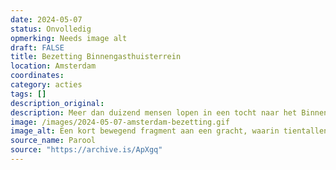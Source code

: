 ```yaml
---
date: 2024-05-07
status: Onvolledig
opmerking: Needs image alt
draft: FALSE
title: Bezetting Binnengasthuisterrein
location: Amsterdam
coordinates: 
category: acties
tags: []
description_original: 
description: Meer dan duizend mensen lopen in een tocht naar het Binnengasthuisterrein van de Universiteit van Amsterdam. Een kleine groep mensen heeft ondertussen het gebouw bezet. In de loop van de middag en avond sluiten veel mensen zich spontaan aan bij de bezetting. Barricades worden opgeworpen rondom het gebouw.
image: /images/2024-05-07-amsterdam-bezetting.gif
image_alt: Een kort bewegend fragment aan een gracht, waarin tientallen zo niet honderden mensen in een keten hout en andere objecten bijeenbrengen om een barricade te versterken. Tientallen andere mensen kijken toe vanaf de andere kant van de barricade. Het is een zonnige dag.
source_name: Parool
source: "https://archive.is/ApXgq"
---
```

